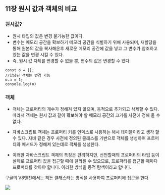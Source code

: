 ## 11장 원시 값과 객체의 비교

### 원시값?

-   원시 타입의 값은 변경 불가능한 값이다.
-   변수는 메모리 공간을 확보하기 메모리 공간을 식별하기 위해 사용되며, 재할당을 통해 원본의 값을 복사해온후 새로운 메모리 공간에 값을 넣고 그 변수가 참조하고 있는 값을 변경 시킬 수 있다.
-   즉, 원시 값 자체를 변경할 수 없을 뿐, 변수의 값은 변경할 수 있다.

```
const o = {};
//할당된 객체는 변경 가능
o.a = 1;
console.log(o)
```

### 객체

-   객체는 프로퍼티의 개수가 정해져 있지 않으며, 동적으로 추가되고 삭제할 수 있다. 따라서 객체는 원시 값과 같이 확보해야 할 메모리 공간의 크기를 사전에 정해 둘 수 없다.

*   자바스크립트 객체는 프로퍼티 키를 인덱스로 사용하는 해시 테이블이라고 생각 할 수 있다. 자바 같은 경우 사전에 정의된 클래스를 기반으로 객체를 생성하여 프로퍼티와 메서드가 정해져 있는데로 객체를 생성한다.

*   이러한 자바스크립트 객체의 특징은 편리하지만, 선언할때의 프로퍼티의 타입 등이 실제로 프로퍼티 값을 접근할 때에 달라질 수 있으므로, 프로퍼티를 접근할 때마다 프로퍼티를 찾아야 합니다.
    이러한 방식을 동적 탐색이라고 합니다.

구글의 V8엔진에서는 히든 클래스라는 방식을 사용하여 프로퍼티에 접근을 한다.

<img src="https://miro.medium.com/max/700/1*0-zCgnZLrFia_zO-V2Btvg.jpeg">
